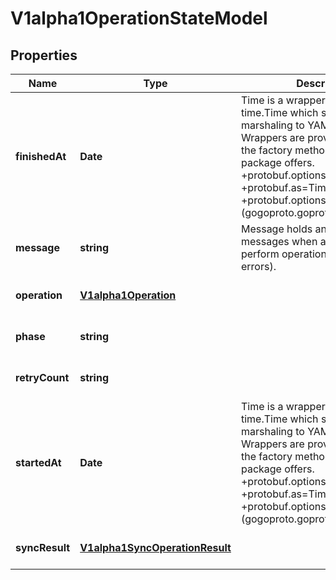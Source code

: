 # V1alpha1OperationStateModel

## Properties

Name | Type | Description | Notes
------------ | ------------- | ------------- | -------------
**finishedAt** | **Date** | Time is a wrapper around time.Time which supports correct marshaling to YAML and JSON.  Wrappers are provided for many of the factory methods that the time package offers.  +protobuf.options.marshal&#x3D;false +protobuf.as&#x3D;Timestamp +protobuf.options.(gogoproto.goproto_stringer)&#x3D;false | [optional] [default to undefined]
**message** | **string** | Message holds any pertinent messages when attempting to perform operation (typically errors). | [optional] [default to undefined]
**operation** | [**V1alpha1Operation**](V1alpha1Operation.md) |  | [optional] [default to undefined]
**phase** | **string** |  | [optional] [default to undefined]
**retryCount** | **string** |  | [optional] [default to undefined]
**startedAt** | **Date** | Time is a wrapper around time.Time which supports correct marshaling to YAML and JSON.  Wrappers are provided for many of the factory methods that the time package offers.  +protobuf.options.marshal&#x3D;false +protobuf.as&#x3D;Timestamp +protobuf.options.(gogoproto.goproto_stringer)&#x3D;false | [optional] [default to undefined]
**syncResult** | [**V1alpha1SyncOperationResult**](V1alpha1SyncOperationResult.md) |  | [optional] [default to undefined]


